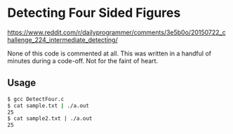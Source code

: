 # Detecting Four Sided Figures
https://www.reddit.com/r/dailyprogrammer/comments/3e5b0o/20150722_challenge_224_intermediate_detecting/

None of this code is commented at all. This was written in a handful of minutes during a code-off. Not for the faint of heart.

## Usage
```sh
$ gcc DetectFour.c
$ cat sample.txt | ./a.out 
25
$ cat sample2.txt | ./a.out 
25
```
